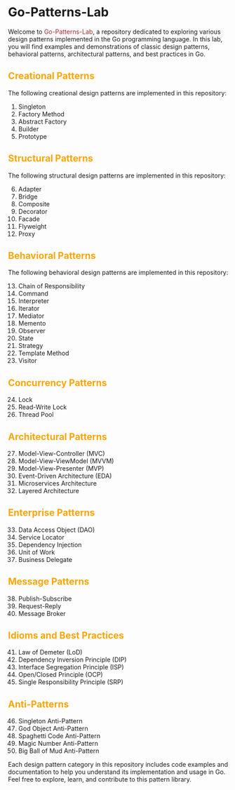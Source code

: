 # Go-Patterns-Lab

Welcome to <font color="brown">Go-Patterns-Lab</font>, a repository dedicated to exploring various design patterns implemented in the Go programming language. In this lab, you will find examples and demonstrations of classic design patterns, behavioral patterns, architectural patterns, and best practices in Go.

## <font color="orange">Creational Patterns</font>

The following creational design patterns are implemented in this repository:

1. Singleton
2. Factory Method
3. Abstract Factory
4. Builder
5. Prototype

## <font color="orange">Structural Patterns</font>

The following structural design patterns are implemented in this repository:

6. Adapter
7. Bridge
8. Composite
9. Decorator
10. Facade
11. Flyweight
12. Proxy

## <font color="orange">Behavioral Patterns</font>

The following behavioral design patterns are implemented in this repository:

13. Chain of Responsibility
14. Command
15. Interpreter
16. Iterator
17. Mediator
18. Memento
19. Observer
20. State
21. Strategy
22. Template Method
23. Visitor

## <font color="orange">Concurrency Patterns</font>

24. Lock
25. Read-Write Lock
26. Thread Pool

## <font color="orange">Architectural Patterns</font>

27. Model-View-Controller (MVC)
28. Model-View-ViewModel (MVVM)
29. Model-View-Presenter (MVP)
30. Event-Driven Architecture (EDA)
31. Microservices Architecture
32. Layered Architecture

## <font color="orange">Enterprise Patterns</font>

33. Data Access Object (DAO)
34. Service Locator
35. Dependency Injection
36. Unit of Work
37. Business Delegate

## <font color="orange">Message Patterns</font>

38. Publish-Subscribe
39. Request-Reply
40. Message Broker

## <font color="orange">Idioms and Best Practices</font>

41. Law of Demeter (LoD)
42. Dependency Inversion Principle (DIP)
43. Interface Segregation Principle (ISP)
44. Open/Closed Principle (OCP)
45. Single Responsibility Principle (SRP)

## <font color="orange">Anti-Patterns</font>

46. Singleton Anti-Pattern
47. God Object Anti-Pattern
48. Spaghetti Code Anti-Pattern
49. Magic Number Anti-Pattern
50. Big Ball of Mud Anti-Pattern

Each design pattern category in this repository includes code examples and documentation to help you understand its implementation and usage in Go. Feel free to explore, learn, and contribute to this pattern library.
